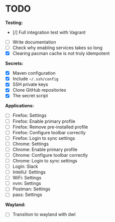 # TODO

**Testing:**
- [/] Full integration test with Vagrant
- [ ] Write documentation
- [ ] Check why enabling services takes so long
- [x] Clearing pacman cache is not truly idempotent

**Secrets:**
- [x] Maven configuration
- [x] Include `~/.ssh/config`
- [x] SSH private keys
- [x] Clone GitHub repositories
- [x] The secret script

**Applications:**
- [ ] Firefox: Settings
- [ ] Firefox: Enable primary profile
- [ ] Firefox: Remove pre-installed profile
- [ ] Firefox: Configure toolbar correctly
- [ ] Firefox: Login to sync settings
- [ ] Chrome: Settings
- [ ] Chrome: Enable primary profile
- [ ] Chrome: Configure toolbar correctly
- [ ] Chrome: Login to sync settings
- [ ] Login: Slack
- [ ] IntelliJ: Settings
- [ ] WiFi: Settings
- [ ] nvm: Settings
- [ ] Postman: Settings
- [ ] pass: Settings

**Wayland:**
- [ ] Transition to wayland with dwl
